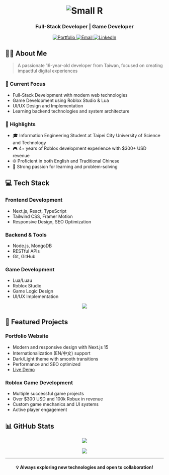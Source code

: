 <div align="center">
  <h1>
    <img src="https://readme-typing-svg.demolab.com?font=Fira+Code&weight=600&size=35&pause=1000&color=6366F1&center=true&vCenter=true&random=false&width=500&lines=Small+R" alt="Small R" />
  </h1>
  <h3>Full-Stack Developer | Game Developer</h3>
  
  <p>
    <a href="https://smallr-portfolio.vercel.app">
      <img src="https://img.shields.io/badge/Portfolio-000000?style=for-the-badge&logo=vercel&logoColor=white" alt="Portfolio" />
    </a>
    <a href="mailto:hhgg12661@gmail.com">
      <img src="https://img.shields.io/badge/Email-D14836?style=for-the-badge&logo=gmail&logoColor=white" alt="Email" />
    </a>
    <a href="https://www.linkedin.com/in/alaner652">
      <img src="https://img.shields.io/badge/LinkedIn-0077B5?style=for-the-badge&logo=linkedin&logoColor=white" alt="LinkedIn" />
    </a>
  </p>
</div>

## 👨‍💻 About Me

> A passionate 16-year-old developer from Taiwan, focused on creating impactful digital experiences

### 🎯 Current Focus

- Full-Stack Development with modern web technologies
- Game Development using Roblox Studio & Lua
- UI/UX Design and Implementation
- Learning backend technologies and system architecture

### 🌟 Highlights

- 🎓 Information Engineering Student at Taipei City University of Science and Technology
- 🎮 4+ years of Roblox development experience with $300+ USD revenue
- 🌐 Proficient in both English and Traditional Chinese
- 🚀 Strong passion for learning and problem-solving

## 💻 Tech Stack

### Frontend Development

- Next.js, React, TypeScript
- Tailwind CSS, Framer Motion
- Responsive Design, SEO Optimization

### Backend & Tools

- Node.js, MongoDB
- RESTful APIs
- Git, GitHub

### Game Development

- Lua/Luau
- Roblox Studio
- Game Logic Design
- UI/UX Implementation

<div align="center">
  <img src="https://skillicons.dev/icons?i=nextjs,react,ts,tailwind,nodejs,lua,python,cpp,mongodb,git&perline=5" />
</div>

## 🚀 Featured Projects

### Portfolio Website

- Modern and responsive design with Next.js 15
- Internationalization (EN/中文) support
- Dark/Light theme with smooth transitions
- Performance and SEO optimized
- [Live Demo](https://smallr-portfolio.vercel.app)

### Roblox Game Development

- Multiple successful game projects
- Over $300 USD and 100k Robux in revenue
- Custom game mechanics and UI systems
- Active player engagement

## 📊 GitHub Stats

<div align="center">
  <img src="https://github-readme-stats.vercel.app/api?username=Ynoob87&show_icons=true&theme=tokyonight&hide_border=true&count_private=true&rank_icon=github&hide=issues&card_width=495" />
  
  <br/>
  <br/>
  
  <img src="https://github-readme-stats.vercel.app/api/top-langs/?username=Ynoob87&layout=compact&theme=tokyonight&hide_border=true&langs_count=6" />
</div>

---

<div align="center">
  <h4>💡 Always exploring new technologies and open to collaboration!</h4>
</div>
